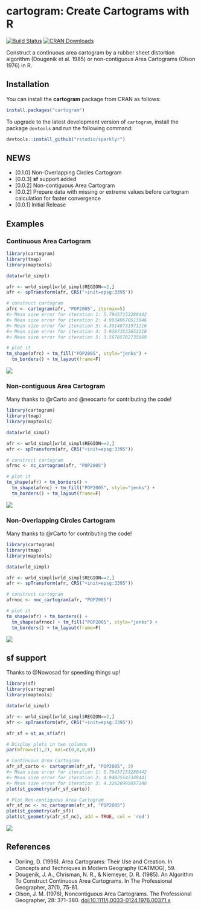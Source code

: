 cartogram: Create Cartograms with R
================

[![Build
Status](https://travis-ci.org/sjewo/cartogram.svg?branch=master)](https://travis-ci.org/sjewo/cartogram)
[![CRAN
Downloads](http://cranlogs.r-pkg.org/badges/cartogram)](https://cran.r-project.org/package=cartogram)

Construct a continuous area cartogram by a rubber sheet distortion
algorithm (Dougenik et al. 1985) or non-contiguous Area Cartograms
(Olson 1976) in R.

## Installation

You can install the **cartogram** package from CRAN as follows:

``` r
install.packages("cartogram")
```

To upgrade to the latest development version of `cartogram`, install the
package `devtools` and run the following command:

``` r
devtools::install_github("rstudio/sparklyr")
```

## NEWS

  - \[0.1.0\] Non-Overlapping Circles Cartogram
  - \[0.0.3\] **sf** support added
  - \[0.0.2\] Non-contiguous Area Cartogram
  - \[0.0.2\] Prepare data with missing or extreme values before
    cartogram calculation for faster convergence
  - \[0.0.1\] Initial Release

## Examples

### Continuous Area Cartogram

``` r
library(cartogram)
library(tmap)
library(maptools)

data(wrld_simpl)

afr <- wrld_simpl[wrld_simpl$REGION==2,]
afr <- spTransform(afr, CRS("+init=epsg:3395"))

# construct cartogram
afrc <- cartogram(afr, "POP2005", itermax=5)
#> Mean size error for iteration 1: 5.79457153280442
#> Mean size error for iteration 2: 4.99349670513046
#> Mean size error for iteration 3: 4.39148731971216
#> Mean size error for iteration 4: 3.92873533652118
#> Mean size error for iteration 5: 3.56785782735669

# plot it
tm_shape(afrc) + tm_fill("POP2005", style="jenks") + 
  tm_borders() + tm_layout(frame=F)
```

![](tools/readme/README-carto-1.png)<!-- -->

### Non-contiguous Area Cartogram

Many thanks to @rCarto and @neocarto for contributing the code\!

``` r
library(cartogram)
library(tmap)
library(maptools)

data(wrld_simpl)

afr <- wrld_simpl[wrld_simpl$REGION==2,]
afr <- spTransform(afr, CRS("+init=epsg:3395"))

# construct cartogram
afrnc <- nc_cartogram(afr, "POP2005")

# plot it
tm_shape(afr) + tm_borders() + 
  tm_shape(afrnc) + tm_fill("POP2005", style="jenks") + 
  tm_borders() + tm_layout(frame=F)
```

![](tools/readme/README-nc-1.png)<!-- -->

### Non-Overlapping Circles Cartogram

Many thanks to @rCarto for contributing the code\!

``` r
library(cartogram)
library(tmap)
library(maptools)

data(wrld_simpl)

afr <- wrld_simpl[wrld_simpl$REGION==2,]
afr <- spTransform(afr, CRS("+init=epsg:3395"))

# construct cartogram
afrnoc <- noc_cartogram(afr, "POP2005")

# plot it
tm_shape(afr) + tm_borders() + 
  tm_shape(afrnoc) + tm_fill("POP2005", style="jenks") + 
  tm_borders() + tm_layout(frame=F)
```

![](tools/readme/README-noc-1.png)<!-- -->

## sf support

Thanks to @Nowosad for speeding things up\!

``` r
library(sf)
library(cartogram)
library(maptools)

data(wrld_simpl)

afr <- wrld_simpl[wrld_simpl$REGION==2,]
afr <- spTransform(afr, CRS("+init=epsg:3395"))

afr_sf = st_as_sf(afr)

# Display plots in two columns
par(mfrow=c(1,2), mai=c(0,0,0,0))

# Continuous Area Cartogram
afr_sf_carto <- cartogram(afr_sf, "POP2005", 3)
#> Mean size error for iteration 1: 5.79457153280442
#> Mean size error for iteration 2: 4.94825547349441
#> Mean size error for iteration 3: 4.32626995057148
plot(st_geometry(afr_sf_carto))

# Plot Non-contiguous Area Cartogram
afr_sf_nc <- nc_cartogram(afr_sf, "POP2005")
plot(st_geometry(afr_sf))
plot(st_geometry(afr_sf_nc), add = TRUE, col = 'red')
```

![](tools/readme/README-sfsupport-1.png)<!-- -->

## References

  - Dorling, D. (1996). Area Cartograms: Their Use and Creation. In
    Concepts and Techniques in Modern Geography (CATMOG), 59.
  - Dougenik, J. A., Chrisman, N. R., & Niemeyer, D. R. (1985). An
    Algorithm To Construct Continuous Area Cartograms. In The
    Professional Geographer, 37(1), 75-81.
  - Olson, J. M. (1976), Noncontiguous Area Cartograms. The Professional
    Geographer, 28: 371–380. <doi:10.1111/j.0033-0124.1976.00371.x>
